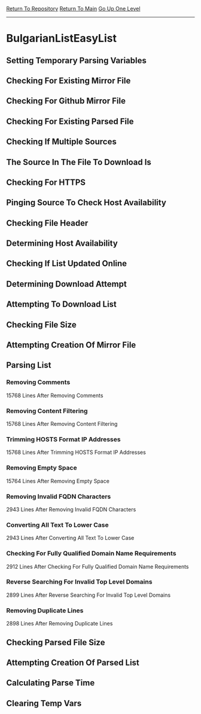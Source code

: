 [Return To Repository](https://github.com/deathbybandaid/piholeparser/)
[Return To Main](https://github.com/deathbybandaid/piholeparser/blob/master/RecentRunLogs/Mainlog.md)
[Go Up One Level](https://github.com/deathbybandaid/piholeparser/blob/master/RecentRunLogs/TopLevelScripts/30-Processing-External-Blacklists.md)
____________________________________
# BulgarianListEasyList
## Setting Temporary Parsing Variables
## Checking For Existing Mirror File
## Checking For Github Mirror File
## Checking For Existing Parsed File
## Checking If Multiple Sources
## The Source In The File To Download Is
## Checking For HTTPS
## Pinging Source To Check Host Availability
## Checking File Header
## Determining Host Availability
## Checking If List Updated Online
## Determining Download Attempt
## Attempting To Download List
## Checking File Size
## Attempting Creation Of Mirror File
## Parsing List
### Removing Comments
15768 Lines After Removing Comments
### Removing Content Filtering
15768 Lines After Removing Content Filtering
### Trimming HOSTS Format IP Addresses
15768 Lines After Trimming HOSTS Format IP Addresses
### Removing Empty Space
15764 Lines After Removing Empty Space
### Removing Invalid FQDN Characters
2943 Lines After Removing Invalid FQDN Characters
### Converting All Text To Lower Case
2943 Lines After Converting All Text To Lower Case
### Checking For Fully Qualified Domain Name Requirements
2912 Lines After Checking For Fully Qualified Domain Name Requirements
### Reverse Searching For Invalid Top Level Domains
2899 Lines After Reverse Searching For Invalid Top Level Domains
### Removing Duplicate Lines
2898 Lines After Removing Duplicate Lines
## Checking Parsed File Size
## Attempting Creation Of Parsed List
## Calculating Parse Time
## Clearing Temp Vars
